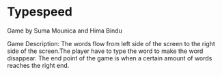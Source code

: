 # Typespeed

Game by Suma Mounica and Hima Bindu

Game Description:
The words flow from left side of the screen to the right side of the screen.The player have to type the word to make the word disappear.
The end point of the game is when a certain amount of words reaches the right end.